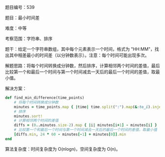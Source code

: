 题目编号：539

题目：最小时间差

难度：中等

考察范围：字符串、排序

题干：给定一个字符串数组，其中每个元素表示一个时间，格式为 "HH:MM"，找出其中相差最小的时间差（以分钟数表示）。注意：每个时间可能出现多次。

解题思路：将每个时间转换成分钟数，然后排序，计算相邻两个时间的差值，最后比较第一个和最后一个时间与第一个时间减去一天后的最后一个时间的差值，取最小值。

解决方案：

```ruby
def find_min_difference(time_points)
    # 将每个时间转换成分钟数
    minutes = time_points.map { |time| time.split(":").map(&:to_i).inject { |hour, minute| hour * 60 + minute } }
    # 排序
    minutes.sort!
    # 计算相邻两个时间的差值
    diffs = (0..minutes.size-2).map { |i| minutes[i+1] - minutes[i] }
    # 比较第一个和最后一个时间与第一个时间减去一天后的最后一个时间的差值，取最小值
    [diffs.min, 24 * 60 - minutes[-1] + minutes[0]].min
end
```

算法复杂度：时间复杂度为 O(nlogn)，空间复杂度为 O(n)。